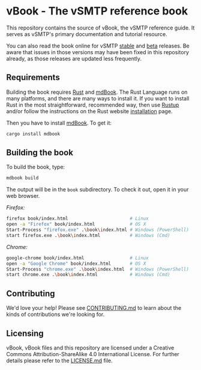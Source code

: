 # vBook - The vSMTP reference book

This repository contains the source of vBook, the vSMTP reference guide.
It serves as vSMTP's primary documentation and tutorial resource.

You can also read the book online for vSMTP [stable] and [beta] releases.
Be aware that issues in those versions may have been fixed in this repository already, as those releases are updated less frequently.

[stable]: https://doc.vsmtp.rs/stable/book/
[beta]: https://doc.vsmtp.rs/beta/book/

## Requirements

Building the book requires [Rust] and [mdBook]. The Rust Language runs on many platforms, and there are many ways to install it. If you want to install Rust in the most straightforward, recommended way, then use [Rustup](https://github.com/rust-lang/rustup) and/or follow the instructions on the Rust website [installation](https://www.rust-lang.org/tools/install) page.

Then you have to install [mdBook]. To get it:

```sh
cargo install mdbook
```

[Rust]: https://github.com/rust-lang/rust
[mdBook]: https://github.com/rust-lang-nursery/mdBook

## Building the book

To build the book, type:

```sh
mdbook build
```

The output will be in the `book` subdirectory. To check it out, open it in
your web browser.

_Firefox:_

```sh
firefox book/index.html                       # Linux
open -a "Firefox" book/index.html             # OS X
Start-Process "firefox.exe" .\book\index.html # Windows (PowerShell)
start firefox.exe .\book\index.html           # Windows (Cmd)
```

_Chrome:_

```sh
google-chrome book/index.html                 # Linux
open -a "Google Chrome" book/index.html       # OS X
Start-Process "chrome.exe" .\book\index.html  # Windows (PowerShell)
start chrome.exe .\book\index.html            # Windows (Cmd)
```

## Contributing

We'd love your help! Please see [CONTRIBUTING.md][contrib] to learn about the
kinds of contributions we're looking for.

[contrib]: https://github.com/viridIT/vBook/blob/main/CONTRIBUTING.md

## Licensing

vBook, vBook files and this repository are licensed under a Creative Commons Attribution-ShareAlike 4.0 International License. For further details please refer to the [LICENSE.md][License] file.

[License]: https://github.com/viridIT/vBook/blob/main/LICENSE.md
